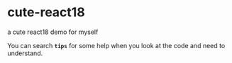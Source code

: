 # cute-react18

a cute react18 demo for myself

You can search <b>`tips`</b> for some help when you look at the code and need to understand.
